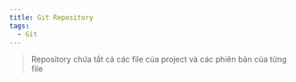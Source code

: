 ```yaml
---
title: Git Repository
tags:
  - Git
---
```

> Repository chứa tất cả các file của project và các phiên bản của từng file 